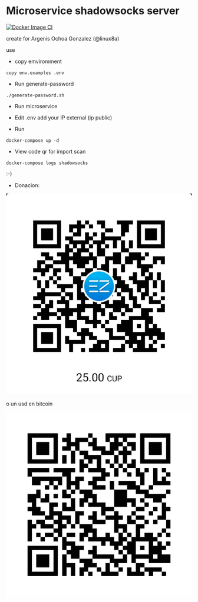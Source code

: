 # Microservice shadowsocks server 

[![Docker Image CI](https://github.com/linux8a/docker_shadowsocks/actions/workflows/docker-image.yml/badge.svg)](https://github.com/linux8a/docker_shadowsocks/actions/workflows/docker-image.yml)

create for Argenis Ochoa Gonzalez (@linux8a)

use

* copy emviromment

```
copy env.examples .env
```

* Run generate-password

```
./generate-password.sh
```
* Run microservice


* Edit .env add your IP external (ip public)


* Run 

```
docker-compose up -d
``` 

* View code qr for import scan

```
docker-compose logs shadowsocks
```


:-)



* Donacion:

![Donacion](donacion_enzona.png)

o un usd en bitcoin

![Donacion](donacion_bitcoin.png)